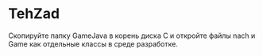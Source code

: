 # TehZad
Скопируйте папку GameJava в корень диска C и откройте файлы nach и Game как отдельные классы в среде разработке.